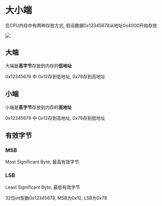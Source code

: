 <!--
 * @Description: 
 * @Version: 1.0
 * @Author: dalao
 * @Email:  
 * @Date: 2022-04-10 22:17:31
 * @LastEditors: daLao
 * @LastEditTime: 2023-04-23 09:53:08
-->

# 大小端

在CPU内存中有两种存放方式, 假设数据0x12345678从地址0x4000开始存放

![](https://cdn.hurra.ltd/img/2022-4-10-2302.svg)

## 大端

大端是**高字节**存放到内存的**低地址**

$0x12345678$ 中 $0x12$存到低地址, $0x78$存到高地址

## 小端

小端是**高字节**存放到内存的**高地址**

$0x12345678$ 中 $0x12$存到高地址, $0x78$存到低地址

## 有效字节

### MSB

Most Significant Byte, 最高有效字节

### LSB

Least Significant Byte, 最低有效字节

32位int型数$0x12345678$, MSB为$0x12$, LSB为$0x78$

